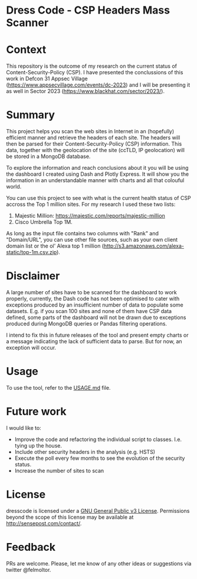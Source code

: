 Dress Code - CSP Headers Mass Scanner
=====================================

# Context

This repository is the outcome of my research on the current status of Content-Security-Policy (CSP). I have presented the conclussions of this work in Defcon 31 Appsec Village (https://www.appsecvillage.com/events/dc-2023) and I will be presenting it as well in Sector 2023 (https://www.blackhat.com/sector/2023/). 

# Summary

This project helps you scan the web sites in Internet in an (hopefully) efficient manner and retrieve the headers of each site. The headers will then be parsed for their Content-Security-Policy (CSP) information. This data, together with the geolocation of the site (ccTLD, IP geolocation) will be stored in a MongoDB database. 

To explore the information and reach conclusions about it you will be using the dashboard I created using Dash and Plotly Express. It will show you the information in an understandable manner with charts and all that colouful world.

You can use this project to see with what is the current health status of CSP accross the Top 1 million sites. For my research I used these two lists:
1. Majestic Million: https://majestic.com/reports/majestic-million
2. Cisco Umbrella Top 1M.

As long as the input file contains two columns with "Rank" and "Domain/URL", you can use other file sources, such as your own client domain list or the ol' Alexa top 1 million (http://s3.amazonaws.com/alexa-static/top-1m.csv.zip).

# Disclaimer

A large number of sites have to be scanned for the dashboard to work properly, currently, the Dash code has not been optimised to cater with exceptions produced by an insufficient number of data to populate some datasets. E.g. if you scan 100 sites and none of them have CSP data defined, some parts of the dashboard will not be drawn due to exceptions produced during MongoDB queries or Pandas filtering operations. 

I intend to fix this in future releases of the tool and present empty charts or a message indicating the lack of sufficient data to parse. But for now, an exception will occur. 

# Usage

To use the tool, refer to the [USAGE.md](USAGE.md) file.

# Future work

I would like to:
* Improve the code and refactoring the individual script to classes. I.e. tying up the house.
* Include other security headers in the analysis (e.g. HSTS)
* Execute the poll every few months to see the evolution of the security status.
* Increase the number of sites to scan

# License

dresscode is licensed under a [GNU General Public v3 License](https://www.gnu.org/licenses/gpl-3.0.en.html). Permissions beyond the scope of this license may be available at http://sensepost.com/contact/.

# Feedback

PRs are welcome.
Please, let me know of any other ideas or suggestions via twitter @felmoltor.